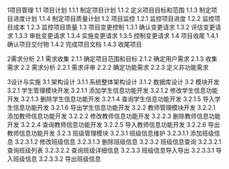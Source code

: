 1项目管理
1.1 项目计划
1.1.1 制定项目计划
1.1.2 定义项目目标和范围
1.1.3 制定项目进度计划
1.1.4 制定项目质量计划
1.2 项目监控
1.2.1 监控项目进度
1.2.2 监控项目成本
1.2.3 监控项目质量
1.3 项目变更控制
1.3.1 确认变更请求
1.3.2 评估变更请求
1.3.3 审批变更请求
1.3.4 实施变更请求
1.3.5 控制变更请求
1.4 项目收尾
1.4.1 确认项目交付物
1.4.2 完成项目文档
1.4.3 收尾项目

2需求分析
2.1 需求收集
2.1.1 确定项目范围和目标
2.1.2 确定用户需求
2.1.3 收集需求
2.2 需求分析
2.2.1 需求评审
2.2.2 确定功能需求
2.2.3 定义非功能需求

3设计与实施
3.1 架构设计
3.1.1 系统整体架构设计
3.1.2 数据库设计
3.2 模块开发
3.2.1 学生管理模块开发
3.2.1.1 添加学生信息功能开发
3.2.1.2 修改学生信息功能开发
3.2.1.3 删除学生信息功能开发
3.2.1.4 查询学生信息功能开发
3.2.1.5 导入学生信息功能开发
3.2.1.6 导出学生信息功能开发
3.2.2 教师管理模块开发
3.2.2.1 添加教师信息功能开发
3.2.2.2 修改教师信息功能开发
3.2.2.3 删除教师信息功能开发
3.2.2.4 查询教师信息功能开发
3.2.2.5 导入教师信息功能开发
3.2.2.6 导出教师信息功能开发
3.2.3 班级管理模块
3.2.3.1 班级信息维护
3.2.3.1.1 添加班级信息
3.2.3.1.2 修改班级信息
3.2.3.1.3 删除班级信息
3.2.3.2 班级信息查询
3.2.3.2.1 查询班级列表
3.2.3.2.2 查询班级详细信息
3.2.3.3 班级信息导入导出
3.2.3.3.1 导入班级信息
3.2.3.3.2 导出班级信息